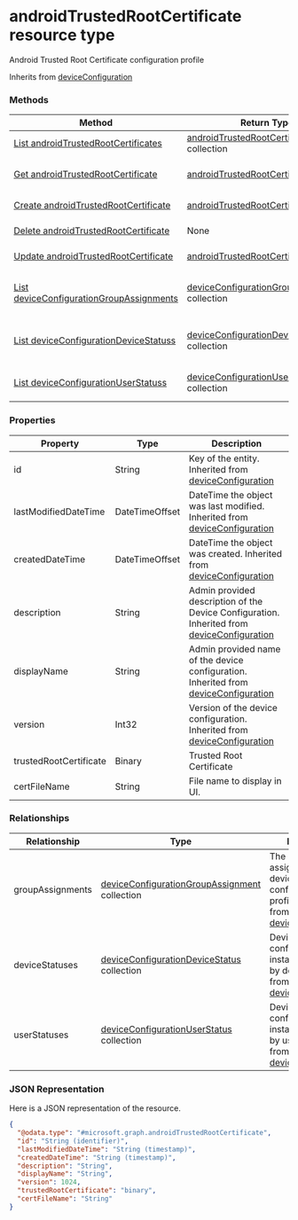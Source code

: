 ﻿# androidTrustedRootCertificate resource type

Android Trusted Root Certificate configuration profile

Inherits from [deviceConfiguration](../resources/intune_deviceconfig_deviceConfiguration.md)

### Methods
|Method|Return Type|Description|
|---|---|---|
|[List androidTrustedRootCertificates](../api/intune_deviceconfig_androidTrustedRootCertificate_list.md)|[androidTrustedRootCertificate](../resources/intune_deviceconfig_androidTrustedRootCertificate.md) collection|List properties and relationships of the [androidTrustedRootCertificate](../resources/intune_deviceconfig_androidTrustedRootCertificate.md) objects.|
|[Get androidTrustedRootCertificate](../api/intune_deviceconfig_androidTrustedRootCertificate_get.md)|[androidTrustedRootCertificate](../resources/intune_deviceconfig_androidTrustedRootCertificate.md)|Read properties and relationships of the [androidTrustedRootCertificate](../resources/intune_deviceconfig_androidTrustedRootCertificate.md) object.|
|[Create androidTrustedRootCertificate](../api/intune_deviceconfig_androidTrustedRootCertificate_create.md)|[androidTrustedRootCertificate](../resources/intune_deviceconfig_androidTrustedRootCertificate.md)|Create a new [androidTrustedRootCertificate](../resources/intune_deviceconfig_androidTrustedRootCertificate.md) object.|
|[Delete androidTrustedRootCertificate](../api/intune_deviceconfig_androidTrustedRootCertificate_delete.md)|None|Deletes a [androidTrustedRootCertificate](../resources/intune_deviceconfig_androidTrustedRootCertificate.md).|
|[Update androidTrustedRootCertificate](../api/intune_deviceconfig_androidTrustedRootCertificate_update.md)|[androidTrustedRootCertificate](../resources/intune_deviceconfig_androidTrustedRootCertificate.md)|Update the properties of a [androidTrustedRootCertificate](../resources/intune_deviceconfig_androidTrustedRootCertificate.md) object.|
|[List deviceConfigurationGroupAssignments](../api/intune_deviceconfig_androidTrustedRootCertificate_list_deviceConfigurationGroupAssignment.md)|[deviceConfigurationGroupAssignment](../resources/intune_deviceconfig_deviceConfigurationGroupAssignment.md) collection|Get the deviceConfigurationGroupAssignments from the groupAssignments navigation property.|
|[List deviceConfigurationDeviceStatuss](../api/intune_deviceconfig_androidTrustedRootCertificate_list_deviceConfigurationDeviceStatus.md)|[deviceConfigurationDeviceStatus](../resources/intune_deviceconfig_deviceConfigurationDeviceStatus.md) collection|Get the deviceConfigurationDeviceStatuss from the deviceStatuses navigation property.|
|[List deviceConfigurationUserStatuss](../api/intune_deviceconfig_androidTrustedRootCertificate_list_deviceConfigurationUserStatus.md)|[deviceConfigurationUserStatus](../resources/intune_deviceconfig_deviceConfigurationUserStatus.md) collection|Get the deviceConfigurationUserStatuss from the userStatuses navigation property.|

### Properties
|Property|Type|Description|
|---|---|---|
|id|String|Key of the entity. Inherited from [deviceConfiguration](../resources/intune_deviceconfig_deviceConfiguration.md)|
|lastModifiedDateTime|DateTimeOffset|DateTime the object was last modified. Inherited from [deviceConfiguration](../resources/intune_deviceconfig_deviceConfiguration.md)|
|createdDateTime|DateTimeOffset|DateTime the object was created. Inherited from [deviceConfiguration](../resources/intune_deviceconfig_deviceConfiguration.md)|
|description|String|Admin provided description of the Device Configuration. Inherited from [deviceConfiguration](../resources/intune_deviceconfig_deviceConfiguration.md)|
|displayName|String|Admin provided name of the device configuration. Inherited from [deviceConfiguration](../resources/intune_deviceconfig_deviceConfiguration.md)|
|version|Int32|Version of the device configuration. Inherited from [deviceConfiguration](../resources/intune_deviceconfig_deviceConfiguration.md)|
|trustedRootCertificate|Binary|Trusted Root Certificate|
|certFileName|String|File name to display in UI.|

### Relationships
|Relationship|Type|Description|
|---|---|---|
|groupAssignments|[deviceConfigurationGroupAssignment](../resources/intune_deviceconfig_deviceConfigurationGroupAssignment.md) collection|The list of group assignments for the device configuration profile. Inherited from [deviceConfiguration](intune_deviceconfig_deviceConfiguration.md)|
|deviceStatuses|[deviceConfigurationDeviceStatus](../resources/intune_deviceconfig_deviceConfigurationDeviceStatus.md) collection|Device configuration installation stauts by device. Inherited from [deviceConfiguration](intune_deviceconfig_deviceConfiguration.md)|
|userStatuses|[deviceConfigurationUserStatus](../resources/intune_deviceconfig_deviceConfigurationUserStatus.md) collection|Device configuration installation stauts by user. Inherited from [deviceConfiguration](intune_deviceconfig_deviceConfiguration.md)|

### JSON Representation
Here is a JSON representation of the resource.
<!-- {
  "blockType": "resource",
  "keyProperty": "id",
  "@odata.type": "microsoft.graph.androidTrustedRootCertificate"
}
-->
```json
{
  "@odata.type": "#microsoft.graph.androidTrustedRootCertificate",
  "id": "String (identifier)",
  "lastModifiedDateTime": "String (timestamp)",
  "createdDateTime": "String (timestamp)",
  "description": "String",
  "displayName": "String",
  "version": 1024,
  "trustedRootCertificate": "binary",
  "certFileName": "String"
}
```


